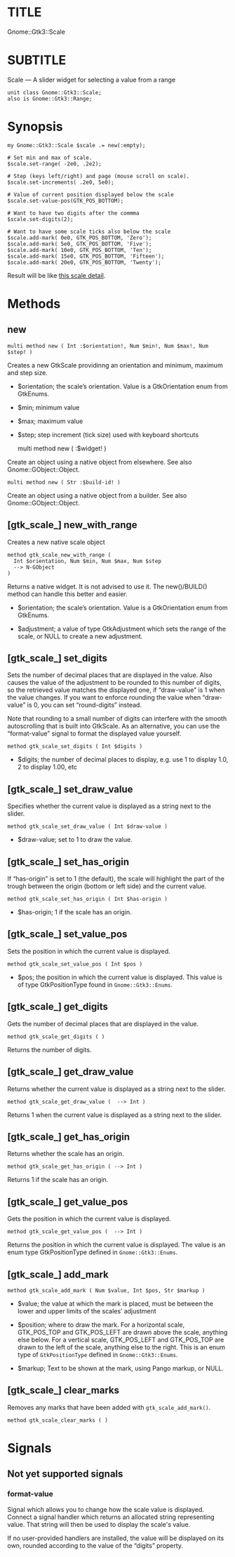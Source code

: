 TITLE
=====

Gnome::Gtk3::Scale

SUBTITLE
========

Scale — A slider widget for selecting a value from a range

    unit class Gnome::Gtk3::Scale;
    also is Gnome::Gtk3::Range;

Synopsis
========

    my Gnome::Gtk3::Scale $scale .= new(:empty);

    # Set min and max of scale.
    $scale.set-range( -2e0, .2e2);

    # Step (keys left/right) and page (mouse scroll on scale).
    $scale.set-increments( .2e0, 5e0);

    # Value of current position displayed below the scale
    $scale.set-value-pos(GTK_POS_BOTTOM);

    # Want to have two digits after the commma
    $scale.set-digits(2);

    # Want to have some scale ticks also below the scale
    $scale.add-mark( 0e0, GTK_POS_BOTTOM, 'Zero');
    $scale.add-mark( 5e0, GTK_POS_BOTTOM, 'Five');
    $scale.add-mark( 10e0, GTK_POS_BOTTOM, 'Ten');
    $scale.add-mark( 15e0, GTK_POS_BOTTOM, 'Fifteen');
    $scale.add-mark( 20e0, GTK_POS_BOTTOM, 'Twenty');

Result will be like [this scale detail](https://github.com/MARTIMM/gtk-v3/blob/master/doc/Design-docs/ex-GtkScale-detail.png).

Methods
=======

new
---

    multi method new ( Int :$orientation!, Num $min!, Num $max!, Num $step! )

Creates a new GtkScale providinng an orientation and minimum, maximum and step size.

  * $orientation; the scale’s orientation. Value is a GtkOrientation enum from GtkEnums.

  * $min; minimum value

  * $max; maximum value

  * $step; step increment (tick size) used with keyboard shortcuts

    multi method new ( :$widget! )

Create an object using a native object from elsewhere. See also Gnome::GObject::Object.

    multi method new ( Str :$build-id! )

Create an object using a native object from a builder. See also Gnome::GObject::Object.

[gtk_scale_] new_with_range
---------------------------

Creates a new native scale object

    method gtk_scale_new_with_range (
      Int $orientation, Num $min, Num $max, Num $step
      --> N-GObject
    )

Returns a native widget. It is not advised to use it. The new()/BUILD() method can handle this better and easier.

  * $orientation; the scale’s orientation. Value is a GtkOrientation enum from GtkEnums.

  * $adjustment; a value of type GtkAdjustment which sets the range of the scale, or NULL to create a new adjustment.

[gtk_scale_] set_digits
-----------------------

Sets the number of decimal places that are displayed in the value. Also causes the value of the adjustment to be rounded to this number of digits, so the retrieved value matches the displayed one, if “draw-value” is 1 when the value changes. If you want to enforce rounding the value when “draw-value” is 0, you can set “round-digits” instead.

Note that rounding to a small number of digits can interfere with the smooth autoscrolling that is built into GtkScale. As an alternative, you can use the “format-value” signal to format the displayed value yourself.

    method gtk_scale_set_digits ( Int $digits )

  * $digits; the number of decimal places to display, e.g. use 1 to display 1.0, 2 to display 1.00, etc

[gtk_scale_] set_draw_value
---------------------------

Specifies whether the current value is displayed as a string next to the slider.

    method gtk_scale_set_draw_value ( Int $draw-value )

  * $draw-value; set to 1 to draw the value.

[gtk_scale_] set_has_origin
---------------------------

If “has-origin” is set to 1 (the default), the scale will highlight the part of the trough between the origin (bottom or left side) and the current value.

    method gtk_scale_set_has_origin ( Int $has-origin )

  * $has-origin; 1 if the scale has an origin.

[gtk_scale_] set_value_pos
--------------------------

Sets the position in which the current value is displayed.

    method gtk_scale_set_value_pos ( Int $pos )

  * $pos; the position in which the current value is displayed. This value is of type GtkPositionType found in `Gnome::Gtk3::Enums`.

[gtk_scale_] get_digits
-----------------------

Gets the number of decimal places that are displayed in the value.

    method gtk_scale_get_digits ( )

Returns the number of digits.

[gtk_scale_] get_draw_value
---------------------------

Returns whether the current value is displayed as a string next to the slider.

    method gtk_scale_get_draw_value (  --> Int )

Returns 1 when the current value is displayed as a string next to the slider.

[gtk_scale_] get_has_origin
---------------------------

Returns whether the scale has an origin.

    method gtk_scale_get_has_origin ( --> Int )

Returns 1 if the scale has an origin.

[gtk_scale_] get_value_pos
--------------------------

Gets the position in which the current value is displayed.

    method gtk_scale_get_value_pos (  --> Int )

Returns the position in which the current value is displayed. The value is an enum type GtkPositionType defined in `Gnome::Gtk3::Enums`.

[gtk_scale_] add_mark
---------------------

    method gtk_scale_add_mark ( Num $value, Int $pos, Str $markup )

  * $value; the value at which the mark is placed, must be between the lower and upper limits of the scales’ adjustment

  * $position; where to draw the mark. For a horizontal scale, GTK_POS_TOP and GTK_POS_LEFT are drawn above the scale, anything else below. For a vertical scale, GTK_POS_LEFT and GTK_POS_TOP are drawn to the left of the scale, anything else to the right. This is an enum type of `GtkPositionType` defined in `Gnome::Gtk3::Enums`.

  * $markup; Text to be shown at the mark, using Pango markup, or NULL.

[gtk_scale_] clear_marks
------------------------

Removes any marks that have been added with `gtk_scale_add_mark()`.

    method gtk_scale_clear_marks ( )

Signals
=======

Not yet supported signals
-------------------------

### format-value

Signal which allows you to change how the scale value is displayed. Connect a signal handler which returns an allocated string representing value. That string will then be used to display the scale's value.

If no user-provided handlers are installed, the value will be displayed on its own, rounded according to the value of the “digits” property.

